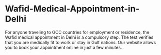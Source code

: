 # Wafid-Medical-Appointment-in-Delhi
For anyone traveling to GCC countries for employment or residence, the Wafid medical appointment in Delhi is a compulsory step. The test verifies that you are medically fit to work or stay in Gulf nations. Our website allows you to book your appointment online in just a few minutes. 
